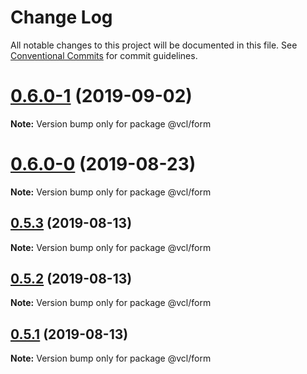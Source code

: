 # Change Log

All notable changes to this project will be documented in this file.
See [Conventional Commits](https://conventionalcommits.org) for commit guidelines.

# [0.6.0-1](https://github.com/vcl/form/compare/v0.6.0-0...v0.6.0-1) (2019-09-02)

**Note:** Version bump only for package @vcl/form





# [0.6.0-0](https://github.com/vcl/form/compare/v0.5.4...v0.6.0-0) (2019-08-23)

**Note:** Version bump only for package @vcl/form





## [0.5.3](https://github.com/vcl/form/compare/v0.5.1...v0.5.3) (2019-08-13)

**Note:** Version bump only for package @vcl/form





## [0.5.2](https://github.com/vcl/form/compare/v0.5.1...v0.5.2) (2019-08-13)

**Note:** Version bump only for package @vcl/form





## [0.5.1](https://github.com/vcl/form/compare/v0.5.0...v0.5.1) (2019-08-13)

**Note:** Version bump only for package @vcl/form
